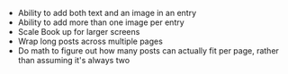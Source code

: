 * Ability to add both text and an image in an entry
* Ability to add more than one image per entry
* Scale Book up for larger screens
* Wrap long posts across multiple pages
* Do math to figure out how many posts can actually fit per page, rather than assuming it's always two
